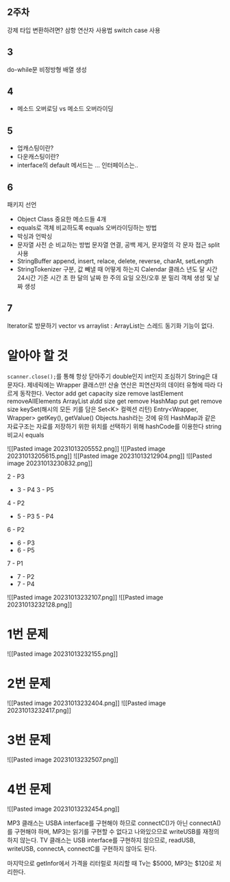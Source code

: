 ## 2주차
강제 타입 변환하려면?
삼항 연산자 사용법
switch case 사용
## 3
do-while문
비정방형 배열 생성

## 4
- 메소드 오버로딩 vs 메소드 오버라이딩

## 5
- 업캐스팅이란?
- 다운캐스팅이란?
- interface의 default 메서드는 ...
인터페이스는..
## 6
패키지 선언
- Object Class 중요한 메소드들 4개
- equals로 객체 비교하도록 equals 오버라이딩하는 방법
- 박싱과 언박싱
- 문자열 사전 순 비교하는 방법
문자열 연결, 공백 제거, 문자열의 각 문자 접근
split 사용
- StringBuffer append, insert, relace, delete, reverse, charAt, setLength
- StringTokenizer 구분, 값 빼낼 때 어떻게 하는지
Calendar 클래스
	년도
	달
	시간
	24시간 기준 시간
	초
	한 달의 날짜
	한 주의 요일
	오전/오후
	분
	밀리
	객체 생성 및 날짜 생성
## 7
Iterator로 방문하기
vector vs arraylist : ArrayList는 스레드 동기화 기능이 없다.
# 알아야 할 것
`scanner.close();`를 통해 항상 닫아주기
double인지 int인지 조심하기
String은 대문자다.
제네릭에는 Wrapper 클래스만!
산술 연산은 피연산자의 데이터 유형에 따라 다르게 동작한다.
Vector add get capacity size remove lastElement removeAllElements
ArrayList a\dd size get remove
HashMap put get remove size keySet(해시의 모든 키를 담은 Set\<K> 컬렉션 리턴)
Entry\<Wrapper, Wrapper> getKey(), getValue()
Objects.hash라는 것에 유의
HashMap과 같은 자료구조는 자료를 저장하기 위한 위치를 선택하기 위해 hashCode를 이용한다
string 비교시 equals

![[Pasted image 20231013205552.png]]
![[Pasted image 20231013205615.png]]
![[Pasted image 20231013212904.png]]
![[Pasted image 20231013230832.png]]

2 - P3
- 3 - P4
3 - P5

4 - P2

- 5 - P3
5 - P4

6 - P2
- 6 - P3
- 6 - P5

7 - P1
- 7 - P2
- 7 - P4






![[Pasted image 20231013232107.png]]
![[Pasted image 20231013232128.png]]

# 1번 문제
![[Pasted image 20231013232155.png]]

# 2번 문제
![[Pasted image 20231013232404.png]]
![[Pasted image 20231013232417.png]]

# 3번 문제
![[Pasted image 20231013232507.png]]

# 4번 문제
![[Pasted image 20231013232454.png]]

MP3 클래스는 USBA interface를 구현해야 하므로 connectC()가 아닌 connectA()를 구현해야 하며, MP3는 읽기를 구현할 수 없다고 나와있으므로 writeUSB를 재정의하지 않는다.
TV 클래스는 USB interface를 구현하지 않으므로, readUSB, writeUSB, connectA, connectC를 구현하지 않아도 된다.

마지막으로 getInfor에서 가격을 리터럴로 처리할 때 Tv는 $5000, MP3는 $120로 처리한다.




